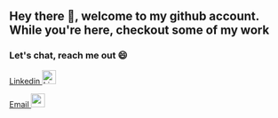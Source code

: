 ## Hey there 👋, welcome to my github account. While you're here, checkout some of my work

### Let's chat, reach me out 😄

[Linkedin <img height='25' width='25'  src='https://cdn4.iconfinder.com/data/icons/social-messaging-ui-color-shapes-2-free/128/social-linkedin-circle-512.png' alt='Linkedin Logo' />](https://www.linkedin.com/in/matheus-de-assis-caetano/)

[Email <img height='25' width='25' src='https://cdn.worldvectorlogo.com/logos/official-gmail-icon-2020-.svg' />](mailto:matheus@assis.me)
